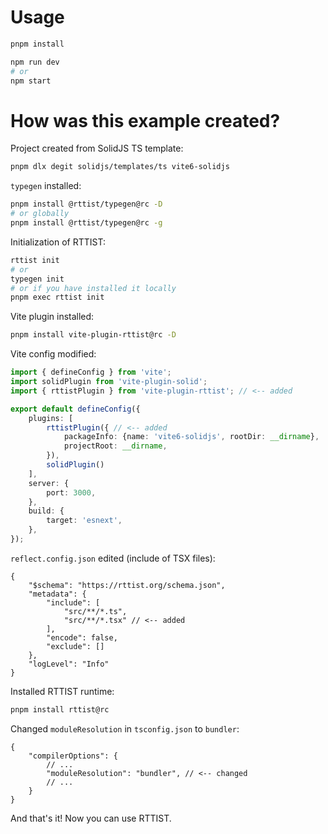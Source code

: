 # Usage

```bash
pnpm install
```


```bash
npm run dev
# or
npm start
```


# How was this example created?

Project created from SolidJS TS template:
```bash
pnpm dlx degit solidjs/templates/ts vite6-solidjs
```

`typegen` installed:
```bash
pnpm install @rttist/typegen@rc -D
# or globally
pnpm install @rttist/typegen@rc -g
```

Initialization of RTTIST:
```bash
rttist init
# or
typegen init
# or if you have installed it locally
pnpm exec rttist init
```

Vite plugin installed:
```bash
pnpm install vite-plugin-rttist@rc -D
```

Vite config modified:
```typescript
import { defineConfig } from 'vite';
import solidPlugin from 'vite-plugin-solid';
import { rttistPlugin } from 'vite-plugin-rttist'; // <-- added

export default defineConfig({
    plugins: [
        rttistPlugin({ // <-- added
            packageInfo: {name: 'vite6-solidjs', rootDir: __dirname},
            projectRoot: __dirname,
        }), 
        solidPlugin()
    ],
    server: {
        port: 3000,
    },
    build: {
        target: 'esnext',
    },
});
```

`reflect.config.json` edited (include of TSX files):
```json5
{
	"$schema": "https://rttist.org/schema.json",
	"metadata": {
		"include": [
			"src/**/*.ts",
			"src/**/*.tsx" // <-- added
		],
		"encode": false,
		"exclude": []
	},
	"logLevel": "Info"
}
```

Installed RTTIST runtime:
```bash
pnpm install rttist@rc
```

Changed `moduleResolution` in `tsconfig.json` to `bundler`:
```json5
{
    "compilerOptions": {
        // ...
        "moduleResolution": "bundler", // <-- changed
        // ...
    }
}
```

And that's it! Now you can use RTTIST.